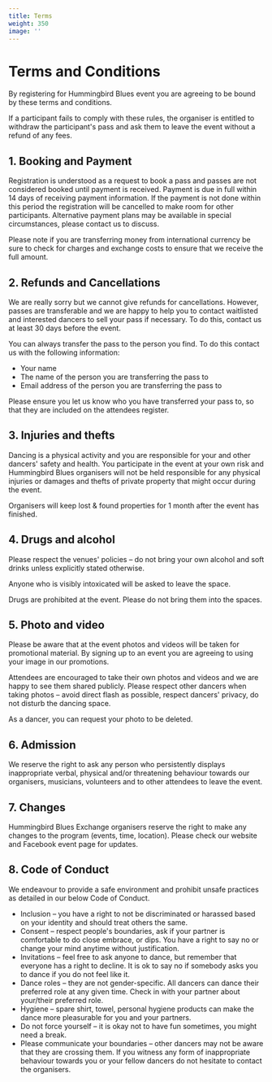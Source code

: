 ```yaml
---
title: Terms
weight: 350
image: ''
---
```

# Terms and Conditions

By registering for Hummingbird Blues event you are agreeing to be bound by these terms and conditions.

If a participant fails to comply with these rules, the organiser is entitled to withdraw the participant's pass and ask them to leave the event without a refund of any fees.


## 1. Booking and Payment

Registration is understood as a request to book a pass and passes are not considered booked until payment is received. Payment is due in full within 14 days of receiving payment information. If the payment is not done within this period the registration will be cancelled to make room for other participants. Alternative payment plans may be available in special circumstances, please contact us to discuss.

Please note if you are transferring money from international currency be sure to check for charges and exchange costs to ensure that we receive the full amount.


## 2. Refunds and Cancellations

We are really sorry but we cannot give refunds for cancellations. However, passes are transferable and we are happy to help you to contact waitlisted and interested dancers to sell your pass if necessary. To do this, contact us at least 30 days before the event.

You can always transfer the pass to the person you find. To do this contact us with the following information:  



*   Your name
*   The name of the person you are transferring the pass to
*   Email address of the person you are transferring the pass to

Please ensure you let us know who you have transferred your pass to, so that they are included on the attendees register.


## 3. Injuries and thefts

Dancing is a physical activity and you are responsible for your and other dancers' safety and health. You participate in the event at your own risk and Hummingbird Blues organisers will not be held responsible for any physical injuries or damages and thefts of private property that might occur during the event.

Organisers will keep lost & found properties for 1 month after the event has finished.


## 4. Drugs and alcohol

Please respect the venues' policies – do not bring your own alcohol and soft drinks unless explicitly stated otherwise.

Anyone who is visibly intoxicated will be asked to leave the space.

Drugs are prohibited at the event. Please do not bring them into the spaces.


## 5. Photo and video

Please be aware that at the event photos and videos will be taken for promotional material. By signing up to an event you are agreeing to using your image in our promotions.

Attendees are encouraged to take their own photos and videos and we are happy to see them shared publicly. Please respect other dancers when taking photos – avoid direct flash as possible, respect dancers' privacy, do not disturb the dancing space.

As a dancer, you can request your photo to be deleted.


## 6. Admission

We reserve the right to ask any person who persistently displays inappropriate verbal, physical and/or threatening behaviour towards our organisers, musicians, volunteers and to other attendees to leave the event.


## 7. Changes

Hummingbird Blues Exchange organisers reserve the right to make any changes to the program (events, time, location). Please check our website and Facebook event page for updates.


## 8. Code of Conduct

We endeavour to provide a safe environment and prohibit unsafe practices as detailed in our below Code of Conduct.



*   Inclusion – you have a right to not be discriminated or harassed based on your identity and should treat others the same.
*   Consent – respect people's boundaries, ask if your partner is comfortable to do close embrace, or dips. You have a right to say no or change your mind anytime without justification.
*   Invitations – feel free to ask anyone to dance, but remember that everyone has a right to decline. It is ok to say no if somebody asks you to dance if you do not feel like it.
*   Dance roles – they are not gender-specific. All dancers can dance their preferred role at any given time. Check in with your partner about your/their preferred role.
*   Hygiene – spare shirt, towel, personal hygiene products can make the dance more pleasurable for you and your partners.
*   Do not force yourself – it is okay not to have fun sometimes, you might need a break.
*   Please communicate your boundaries – other dancers may not be aware that they are crossing them. If you witness any form of inappropriate behaviour towards you or your fellow dancers do not hesitate to contact the organisers.

